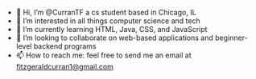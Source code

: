 - 👋 Hi, I’m @CurranTF a cs student based in Chicago, IL
- 👀 I’m interested in all things computer science and tech
- 🌱 I’m currently learning HTML, Java, CSS, and JavaScript
- 💞️ I’m looking to collaborate on web-based applications and beginner-level backend programs
- 📫 How to reach me: feel free to send me an email at fitzgeraldcurran1@gmail.com

<!---
CurranTF/CurranTF is a ✨ special ✨ repository because its `README.md` (this file) appears on your GitHub profile.
You can click the Preview link to take a look at your changes.
--->
